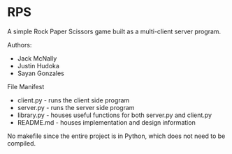 # RPS
A simple Rock Paper Scissors game built as a multi-client server program.

Authors:
- Jack McNally
- Justin Hudoka
- Sayan Gonzales

File Manifest
- client.py - runs the client side program
- server.py - runs the server side program
- library.py - houses useful functions for both server.py and client.py
- README.md - houses implementation and design information
	
No makefile since the entire project is in Python, which does not need to be compiled.
